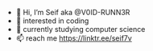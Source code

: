 - 👋 Hi, I’m Seif aka @V0ID-RUNN3R
- 👀 interested in coding
- 🌱 currently studying computer science
- 📫 reach me https://linktr.ee/seif7v

<!---
V0ID-RUNN3R/V0ID-RUNN3R is a ✨ special ✨ repository because its `README.md` (this file) appears on your GitHub profile.
You can click the Preview link to take a look at your changes.
--->
